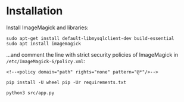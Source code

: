 # Installation

Install ImageMagick and libraries:
```
sudo apt-get install default-libmysqlclient-dev build-essential
sudo apt install imagemagick
```

...and comment the line with strict security policies of ImageMagick in `/etc/ImageMagick-6/policy.xml`:
```
<!--<policy domain="path" rights="none" pattern="@*"/>-->
```

```
pip install -U wheel pip -Ur requirements.txt
```


```
python3 src/app.py
```

